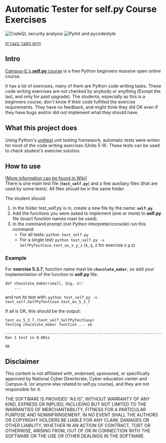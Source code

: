 # Automatic Tester for self.py Course Exercises

![CodeQL security analysis](https://github.com/izmirli/self.py_tester/workflows/CodeQL/badge.svg)
![Pylint and pycodestyle](https://github.com/izmirli/self.py_tester/workflows/Pylint%20and%20pycodestyle/badge.svg)

[וידאו הסבר בעברית](https://youtu.be/pzhG9yFcaGg)

## Intro
[Campus-IL's **self.py** course](https://campus.gov.il/course/course-v1-cs-gov_cs_selfpy101/) is a free Python beginners massive open online course.

It has a lot of exercises, many of them are Python code writing tasks. These code writing exercises are not checked by anybody or anything (Except the last, and only for paid upgrade). The students, especially as this is a beginners course, don't know if their code fulfilled the exercise requirements. They have no feedback, and might think they did OK even if they have bugs and/or did not implement what they should have.

## What this project does
Using Python's [unittest](https://docs.python.org/3/library/unittest.html) unit testing framework, automatic tests were writen for most of the code writing exercises (Units 5-9). These tests can be used to check student's exercise solution.

## How to use
[[More information can be found in Wiki](https://github.com/izmirli/self.py_tester/wiki/Usage)]  
There is one main test file (**`test_self.py`**) and a few auxiliary files (that are used by some tests). All files should be in the same folder.

The student should:
1. In the folder test_self.py is in, create a new file by the name: **`self.py`**
1. Add the functions you were asked to implement (one or more) to **self.py** file (exact function names mast be used).
1. In the command prompt (not Python interpreter/console) run this command:
   * For all tests: `python test_self.py`
   * For a single test: `python test_self.py -v SelfPyTestCase.test_ex_x_y_z` (x, y, z for exercise x.y.z)

### Example
For **exercise 5.3.7**, function name mast be **`chocolate_maker`**, so add your implementation of the function to **self.py** file:
```
def chocolate_maker(small, big, x):
    ...
```
and run its test with: `python test_self.py -v test_self.SelfPyTestCase.test_ex_5_3_7`

If all is OK, this should be the output:
```
test_ex_5_3_7 (test_self.SelfPyTestCase)
Testing chocolate_maker function ... ok

----------------------------------------------------------------------
Ran 1 test in 0.001s

OK
```

## Disclaimer
This content is not affiliated with, endorsed, sponsored, or specifically approved by National Cyber Directorate, Cyber education center and Campus-IL (or anyone else related to self.py course), and they are not responsible for it.

THE SOFTWARE IS PROVIDED “AS IS”, WITHOUT WARRANTY OF ANY KIND, EXPRESS OR IMPLIED, INCLUDING BUT NOT LIMITED TO THE WARRANTIES OF MERCHANTABILITY, FITNESS FOR A PARTICULAR PURPOSE AND NONINFRINGEMENT. IN NO EVENT SHALL THE AUTHORS OR COPYRIGHT HOLDERS BE LIABLE FOR ANY CLAIM, DAMAGES OR OTHER LIABILITY, WHETHER IN AN ACTION OF CONTRACT, TORT OR OTHERWISE, ARISING FROM, OUT OF OR IN CONNECTION WITH THE SOFTWARE OR THE USE OR OTHER DEALINGS IN THE SOFTWARE.
